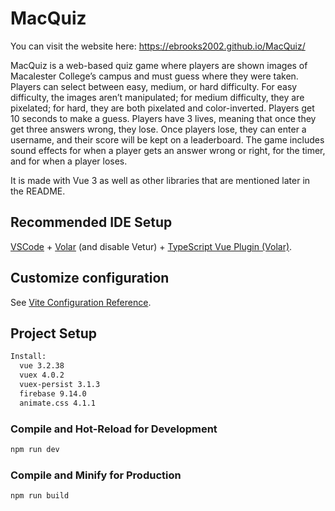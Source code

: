 # MacQuiz
You can visit the website here: https://ebrooks2002.github.io/MacQuiz/

MacQuiz is a web-based quiz game where players are shown images of Macalester College’s campus and must guess where they were taken. Players can select between easy, medium, or hard difficulty. For easy difficulty, the images aren’t manipulated; for medium difficulty, they are pixelated; for hard, they are both pixelated and color-inverted. Players get 10 seconds to make a guess. Players have 3 lives, meaning that once they get three answers wrong, they lose. Once players lose, they can enter a username, and their score will be kept on a leaderboard. The game includes sound effects for when a player gets an answer wrong or right, for the timer, and for when a player loses.

It is made with Vue 3 as well as other libraries that are mentioned later in the README. 

## Recommended IDE Setup

[VSCode](https://code.visualstudio.com/) + [Volar](https://marketplace.visualstudio.com/items?itemName=Vue.volar) (and disable Vetur) + [TypeScript Vue Plugin (Volar)](https://marketplace.visualstudio.com/items?itemName=Vue.vscode-typescript-vue-plugin).

## Customize configuration

See [Vite Configuration Reference](https://vitejs.dev/config/).

## Project Setup

```sh
Install:
  vue 3.2.38
  vuex 4.0.2
  vuex-persist 3.1.3
  firebase 9.14.0
  animate.css 4.1.1
```

### Compile and Hot-Reload for Development

```sh
npm run dev
```

### Compile and Minify for Production

```sh
npm run build
```
